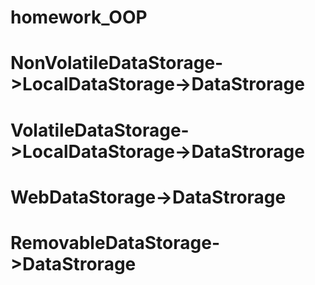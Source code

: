 # homework_OOP

# NonVolatileDataStorage->LocalDataStorage->DataStrorage
# VolatileDataStorage->LocalDataStorage->DataStrorage
# WebDataStorage->DataStrorage
# RemovableDataStorage->DataStrorage
